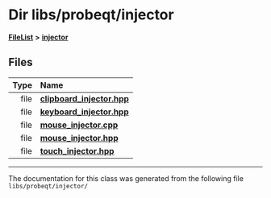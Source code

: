 

# Dir libs/probeqt/injector



[**FileList**](files.md) **>** [**injector**](dir_91fe3d89382dfb9ec1070f72fd853fa0.md)












## Files

| Type | Name |
| ---: | :--- |
| file | [**clipboard\_injector.hpp**](clipboard__injector_8hpp.md) <br> |
| file | [**keyboard\_injector.hpp**](keyboard__injector_8hpp.md) <br> |
| file | [**mouse\_injector.cpp**](mouse__injector_8cpp.md) <br> |
| file | [**mouse\_injector.hpp**](probeqt_2injector_2mouse__injector_8hpp.md) <br> |
| file | [**touch\_injector.hpp**](touch__injector_8hpp.md) <br> |



























































------------------------------
The documentation for this class was generated from the following file `libs/probeqt/injector/`

